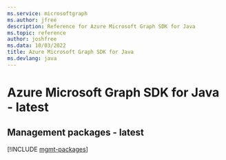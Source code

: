 ```yaml
---
ms.service: microsoftgraph
ms.author: jfree
description: Reference for Azure Microsoft Graph SDK for Java
ms.topic: reference
author: joshfree
ms.data: 10/03/2022
title: Azure Microsoft Graph SDK for Java
ms.devlang: java
---
```

# Azure Microsoft Graph SDK for Java - latest

## Management packages - latest
[!INCLUDE [mgmt-packages](microsoft-graph-mgmt-index.md)]